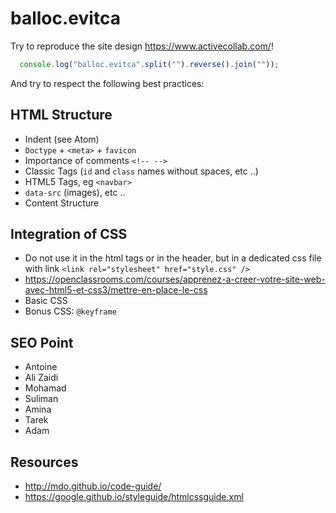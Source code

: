 # balloc.evitca

Try to reproduce the site design <https://www.activecollab.com/>!

```javascript
  console.log("balloc.evitca".split("").reverse().join(""));
```

And try to respect the following best practices:

## HTML Structure

- Indent (see Atom)
- `Doctype` + `<meta>` + `favicon`
- Importance of comments `<!-- -->`
- Classic Tags (`id` and `class` names without spaces, etc ..)
- HTML5 Tags, eg `<navbar>`
- `data-src` (images), etc ..
- Content Structure

## Integration of CSS

- Do not use it in the html tags or in the header, but in a dedicated css file with link `<link rel="stylesheet" href="style.css" />`
- <https://openclassrooms.com/courses/apprenez-a-creer-votre-site-web-avec-html5-et-css3/mettre-en-place-le-css>
- Basic CSS
- Bonus CSS: `@keyframe`

## SEO Point

- Antoine
- Ali Zaidi
- Mohamad
- Suliman
- Amina
- Tarek
- Adam

## Resources

- <http://mdo.github.io/code-guide/>
- <https://google.github.io/styleguide/htmlcssguide.xml>
